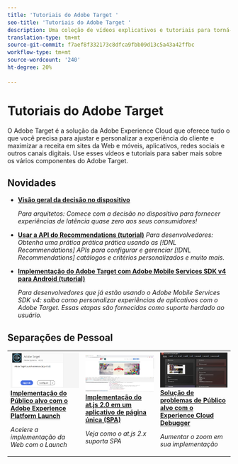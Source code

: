 ```yaml
---
title: 'Tutoriais do Adobe Target '
seo-title: 'Tutoriais do Adobe Target '
description: Uma coleção de vídeos explicativos e tutoriais para torná-lo um usuário avançado do Adobe Target
translation-type: tm+mt
source-git-commit: f7aef8f332173c8dfca9fbb09d13c5a43a42ffbc
workflow-type: tm+mt
source-wordcount: '240'
ht-degree: 20%

---
```



# Tutoriais do Adobe Target 

O Adobe Target é a solução da Adobe Experience Cloud que oferece tudo o que você precisa para ajustar e personalizar a experiência do cliente e maximizar a receita em sites da Web e móveis, aplicativos, redes sociais e outros canais digitais. Use esses vídeos e tutoriais para saber mais sobre os vários componentes do Adobe Target.

## Novidades

* **[Visão geral da decisão no dispositivo](implementation/on-device-decisioning-overview.md)**

   *Para arquitetos: Comece com a decisão no dispositivo para fornecer experiências de latência quase zero aos seus consumidores!*
* **[Usar a API do Recommendations (tutorial)](recommendations-api-tutorial/recs-api-overview.md)**
   *Para desenvolvedores: Obtenha uma prática prática prática usando as  [!DNL Recommendations] APIs para configurar e gerenciar  [!DNL Recommendations] catálogos e critérios personalizados e muito mais.*

* **[Implementação do Adobe Target com Adobe Mobile Services SDK v4 para Android (tutorial)](mobile-v4/overview.md)**

   *Para desenvolvedores que já estão usando o Adobe Mobile Services SDK v4: saiba como personalizar experiências de aplicativos com o Adobe Target. Essas etapas são fornecidas como suporte herdado ao usuário.<!-- Concepts learned here are also applicable to Adobe Experience Platform Mobile SDK (v5).-->*

<!--* **[Use Recommendations Offers (Video)](recommendations/use-recommendations-offers.md)**
    *For all Target Users: Learn how to use product recommendations in A/B and Experience Targeting Activities.*-->

<!--
* **[Create a Recommendations Activity (Video)](recommendations/create-a-recommendations-activity.md)**
    <br>
    *Recommend products to your customers at scale with this Premium feature.* -->

## Separações de Pessoal

<table>
<tr>
  <td>
    <a href="https://docs.adobe.com/content/help/en/experience-cloud/implementing-in-websites-with-launch/implement-solutions/target.html">
      <img alt="Implementação do Público alvo com o Adobe Experience Platform Launch" src="assets/launch_referencearchitectureguides.png" />
    </a>
    <div>
      <a href="https://docs.adobe.com/content/help/en/experience-cloud/implementing-in-websites-with-launch/implement-solutions/target.html">
    <strong>Implementação do Público alvo com o Adobe Experience Platform Launch</strong>
    </a>
    </div>
    <p>
    <em>Acelere a implementação da Web com o Launch</em>
    <p>
  </td>
  <td>
    <a href="implementation/implement-atjs-20-in-a-single-page-application.md">
      <img alt="Implementação do at.js 2.0 em um aplicativo de página única (SPA)" src="assets/implementing_adobetargetsatjs20inasinglepageapplicationspa.png" />
    </a>
    <div>
      <a href="implementation/implement-atjs-20-in-a-single-page-application.md">
    <strong>Implementação do at.js 2.0 em um aplicativo de página única (SPA)</strong>
    </a>
    </div>
    <p>
    <em>Veja como o at.js 2.x suporta SPA</em>
    <p>
  </td>
  <td>
    <a href="troubleshooting/troubleshoot-with-the-experience-cloud-debugger.md">
      <img alt="Solução de problemas de Público alvo com o Experience Cloud Debugger" src="assets/using_the_experienceclouddebuggerwithadobetarget.png" />
    </a>
    <div>
      <a href="troubleshooting/troubleshoot-with-the-experience-cloud-debugger.md">
    <strong>Solução de problemas de Público alvo com o Experience Cloud Debugger</strong>
    </a>
    </div>
    <p>
    <em>Aumentar o zoom em sua implementação</em>
    <p>
  </td>
</tr>
</table>
